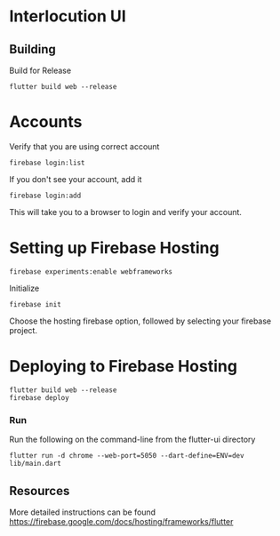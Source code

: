 # Interlocution UI

## Building
Build for Release
```shell
flutter build web --release
```

# Accounts

Verify that you are using correct account

```shell
firebase login:list
```

If you don't see your account, add it
```shell
firebase login:add
```
This will take you to a browser to login and verify your account.

# Setting up Firebase Hosting

```shell
firebase experiments:enable webframeworks
```

Initialize
```shell
firebase init
```
Choose the hosting firebase option, followed by selecting your firebase project. 

# Deploying to Firebase Hosting
```shell
flutter build web --release
firebase deploy
```

### Run
Run the following on the command-line from the flutter-ui directory

```shell
flutter run -d chrome --web-port=5050 --dart-define=ENV=dev lib/main.dart 
```

## Resources
More detailed instructions can be found
https://firebase.google.com/docs/hosting/frameworks/flutter